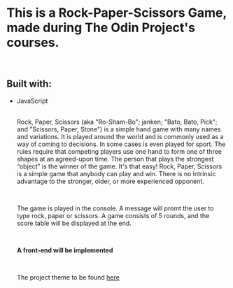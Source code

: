 <h1>This is a Rock-Paper-Scissors Game, made during The Odin Project's courses. </h1>
<br>
<h2>Built with: </h2>
<ul>
  <li>JavaScript</li>
<br>
<p>Rock, Paper, Scissors (aka "Ro-Sham-Bo"; janken; "Bato, Bato, Pick"; and "Scissors, Paper, Stone") is a simple hand game with many names and variations. It is played around the world and is commonly used as a way of coming to decisions. In some cases is even played for sport. The rules require that competing players use one hand to form one of three shapes at an agreed-upon time. The person that plays the strongest “object” is the winner of the game. It's that easy! Rock, Paper, Scissors is a simple game that anybody can play and win. There is no intrinsic advantage to the stronger, older, or more experienced opponent.</p>
<br>
<p>The game is played in the console. A message will promt the user to type rock, paper or scissors. A game consists of 5 rounds, and the score table will be displayed at the end.</p> 
<br>
  <p><strong>A front-end will be implemented</strong></p>
<br>
<p>The project theme to be found <a href="https://www.theodinproject.com/lessons/rock-paper-scissors" target="_blank">here</a></p>
